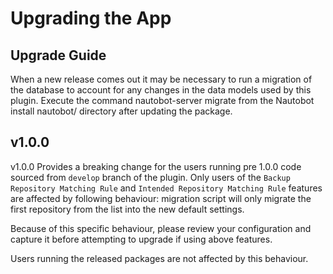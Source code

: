 # Upgrading the App

## Upgrade Guide

When a new release comes out it may be necessary to run a migration of the database to account for any changes in the data models used by this plugin. Execute the command nautobot-server migrate from the Nautobot install nautobot/ directory after updating the package.

## v1.0.0
v1.0.0 Provides a breaking change for the users running pre 1.0.0 code sourced from `develop` branch of the plugin. Only users of the `Backup Repository Matching Rule` and `Intended Repository Matching Rule` features are affected by following behaviour: migration script will only migrate the first repository from the list into the new default settings.
 
Because of this specific behaviour, please review your configuration and capture it before attempting to upgrade if using above features.

Users running the released packages are not affected by this behaviour.
